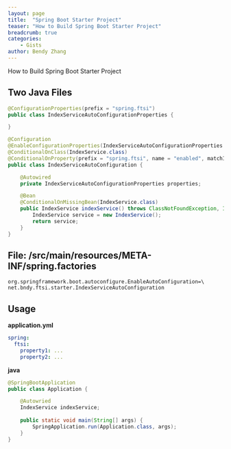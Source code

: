 ```yaml
---
layout: page
title:  "Spring Boot Starter Project"
teaser: "How to Build Spring Boot Starter Project"
breadcrumb: true
categories:
    - Gists
author: Bendy Zhang
---
```


How to Build Spring Boot Starter Project

## Two Java Files 

```java
@ConfigurationProperties(prefix = "spring.ftsi")
public class IndexServiceAutoConfigurationProperties {

}

@Configuration
@EnableConfigurationProperties(IndexServiceAutoConfigurationProperties.class)
@ConditionalOnClass(IndexService.class)
@ConditionalOnProperty(prefix = "spring.ftsi", name = "enabled", matchIfMissing = true)
public class IndexServiceAutoConfiguration {

    @Autowired
    private IndexServiceAutoConfigurationProperties properties;

    @Bean
    @ConditionalOnMissingBean(IndexService.class)
    public IndexService indexService() throws ClassNotFoundException, IllegalAccessException, InstantiationException {
        IndexService service = new IndexService();
        return service;
    }
}
```

## File: /src/main/resources/META-INF/spring.factories

```
org.springframework.boot.autoconfigure.EnableAutoConfiguration=\
net.bndy.ftsi.starter.IndexServiceAutoConfiguration
```

## Usage

**application.yml**

```yml
spring:
  ftsi:
    property1: ...
    property2: ...

```

**java**

```java
@SpringBootApplication
public class Application {

	@Autowried
  	IndexService indexService;
  
  	public static void main(String[] args) {
		SpringApplication.run(Application.class, args);
  	}
}
```

